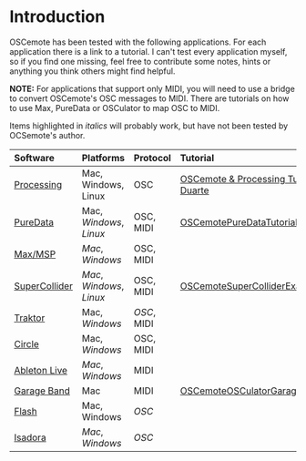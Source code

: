 # Introduction #

OSCemote has been tested with the following applications.  For each application there is a link to a tutorial.  I can't test every application myself, so if you find one missing, feel free to contribute some notes, hints or anything you think others might find helpful.

**NOTE:** For applications that support only MIDI, you will need to use a bridge to convert OSCemote's OSC messages to MIDI.  There are tutorials on how to use Max, PureData or OSCulator to map OSC to MIDI.

Items highlighted in _italics_ will probably work, but have not been tested by OCSemote's author.

| Software | Platforms | Protocol | Tutorial | Helpful Links |
|:---------|:----------|:---------|:---------|:--------------|
| [Processing](http://processing.org/) | Mac, Windows, Linux | OSC      | [OSCemote & Processing Tutorial by Rob Duarte](http://www.rahji.com/wordpress/2010/01/18/using-oscemote-with-processing/) | Thanks Rob!   |
| [PureData](http://puredata.info/) | Mac, _Windows_, _Linux_  | OSC, MIDI | [OSCemotePureDataTutorial](OSCemotePureDataTutorial.md) | http://gitorious.org/gk-code/gk-code/trees/master/tools |
| [Max/MSP](http://www.cycling74.com/products/max5) | _Mac_, _Windows_  | OSC, MIDI |          | http://www.trackteamaudio.com/forum/phpBB2/viewtopic.php?t=153 |
| [SuperCollider](http://supercollider.sourceforge.net/) | _Mac_, _Windows_, _Linux_  | OSC, MIDI | [OSCemoteSuperColliderExample](OSCemoteSuperColliderExample.md) |               |
| [Traktor](http://www.native-instruments.com/index.php?id=traktor3&L=1) | Mac, _Windows_  | _OSC_, MIDI |          |               |
| [Circle](http://www.futureaudioworkshop.com/circle/) | Mac, _Windows_  | OSC, MIDI |          |               |
| [Ableton Live](http://www.ableton.com/live) | _Mac_, _Windows_  | MIDI     |          |               |
| [Garage Band](http://www.apple.com/ilife/garageband/) | Mac       | MIDI     | [OSCemoteOSCulatorGarageBandTutorial](OSCemoteOSCulatorGarageBandTutorial.md) |               |
| [Flash](http://www.adobe.com/flashplatform/) | Mac, Windows | _OSC_    |          | http://www.libspark.org/wiki/uranodai/iphoneas http://www.tuio.org/?flash |
| [Isadora](http://www.troikatronix.com/isadora.html) | _Mac_, _Windows_ | _OSC_    |          |               |